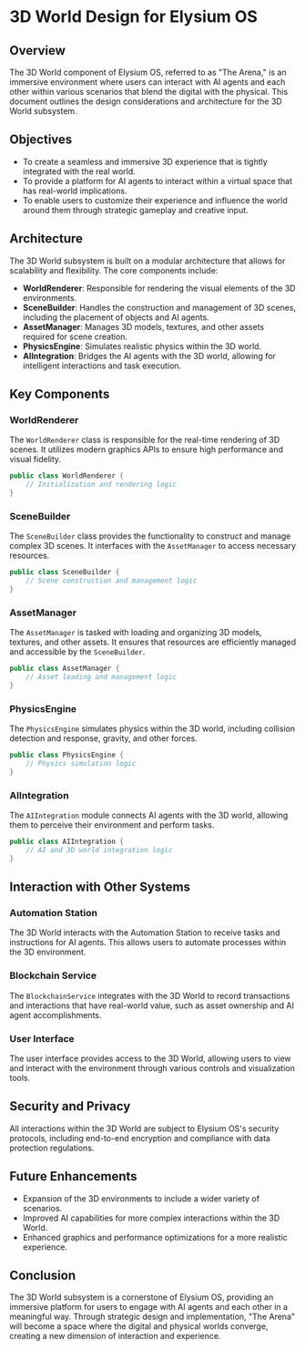 # 3D World Design for Elysium OS

## Overview
The 3D World component of Elysium OS, referred to as "The Arena," is an immersive environment where users can interact with AI agents and each other within various scenarios that blend the digital with the physical. This document outlines the design considerations and architecture for the 3D World subsystem.

## Objectives
- To create a seamless and immersive 3D experience that is tightly integrated with the real world.
- To provide a platform for AI agents to interact within a virtual space that has real-world implications.
- To enable users to customize their experience and influence the world around them through strategic gameplay and creative input.

## Architecture
The 3D World subsystem is built on a modular architecture that allows for scalability and flexibility. The core components include:

- **WorldRenderer**: Responsible for rendering the visual elements of the 3D environments.
- **SceneBuilder**: Handles the construction and management of 3D scenes, including the placement of objects and AI agents.
- **AssetManager**: Manages 3D models, textures, and other assets required for scene creation.
- **PhysicsEngine**: Simulates realistic physics within the 3D world.
- **AIIntegration**: Bridges the AI agents with the 3D world, allowing for intelligent interactions and task execution.

## Key Components

### WorldRenderer
The `WorldRenderer` class is responsible for the real-time rendering of 3D scenes. It utilizes modern graphics APIs to ensure high performance and visual fidelity.

```java
public class WorldRenderer {
    // Initialization and rendering logic
}
```

### SceneBuilder
The `SceneBuilder` class provides the functionality to construct and manage complex 3D scenes. It interfaces with the `AssetManager` to access necessary resources.

```java
public class SceneBuilder {
    // Scene construction and management logic
}
```

### AssetManager
The `AssetManager` is tasked with loading and organizing 3D models, textures, and other assets. It ensures that resources are efficiently managed and accessible by the `SceneBuilder`.

```java
public class AssetManager {
    // Asset loading and management logic
}
```

### PhysicsEngine
The `PhysicsEngine` simulates physics within the 3D world, including collision detection and response, gravity, and other forces.

```java
public class PhysicsEngine {
    // Physics simulation logic
}
```

### AIIntegration
The `AIIntegration` module connects AI agents with the 3D world, allowing them to perceive their environment and perform tasks.

```java
public class AIIntegration {
    // AI and 3D world integration logic
}
```

## Interaction with Other Systems

### Automation Station
The 3D World interacts with the Automation Station to receive tasks and instructions for AI agents. This allows users to automate processes within the 3D environment.

### Blockchain Service
The `BlockchainService` integrates with the 3D World to record transactions and interactions that have real-world value, such as asset ownership and AI agent accomplishments.

### User Interface
The user interface provides access to the 3D World, allowing users to view and interact with the environment through various controls and visualization tools.

## Security and Privacy
All interactions within the 3D World are subject to Elysium OS's security protocols, including end-to-end encryption and compliance with data protection regulations.

## Future Enhancements
- Expansion of the 3D environments to include a wider variety of scenarios.
- Improved AI capabilities for more complex interactions within the 3D World.
- Enhanced graphics and performance optimizations for a more realistic experience.

## Conclusion
The 3D World subsystem is a cornerstone of Elysium OS, providing an immersive platform for users to engage with AI agents and each other in a meaningful way. Through strategic design and implementation, "The Arena" will become a space where the digital and physical worlds converge, creating a new dimension of interaction and experience.